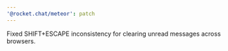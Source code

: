 ```yaml
---
'@rocket.chat/meteor': patch
---
```


Fixed SHIFT+ESCAPE inconsistency for clearing unread messages across browsers.
